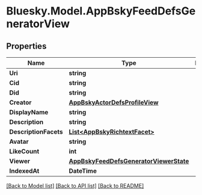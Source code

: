 # Bluesky.Model.AppBskyFeedDefsGeneratorView

## Properties

Name | Type | Description | Notes
------------ | ------------- | ------------- | -------------
**Uri** | **string** |  | 
**Cid** | **string** |  | 
**Did** | **string** |  | 
**Creator** | [**AppBskyActorDefsProfileView**](AppBskyActorDefsProfileView.md) |  | 
**DisplayName** | **string** |  | 
**Description** | **string** |  | [optional] 
**DescriptionFacets** | [**List&lt;AppBskyRichtextFacet&gt;**](AppBskyRichtextFacet.md) |  | [optional] 
**Avatar** | **string** |  | [optional] 
**LikeCount** | **int** |  | [optional] 
**Viewer** | [**AppBskyFeedDefsGeneratorViewerState**](AppBskyFeedDefsGeneratorViewerState.md) |  | [optional] 
**IndexedAt** | **DateTime** |  | 

[[Back to Model list]](../README.md#documentation-for-models) [[Back to API list]](../README.md#documentation-for-api-endpoints) [[Back to README]](../README.md)

